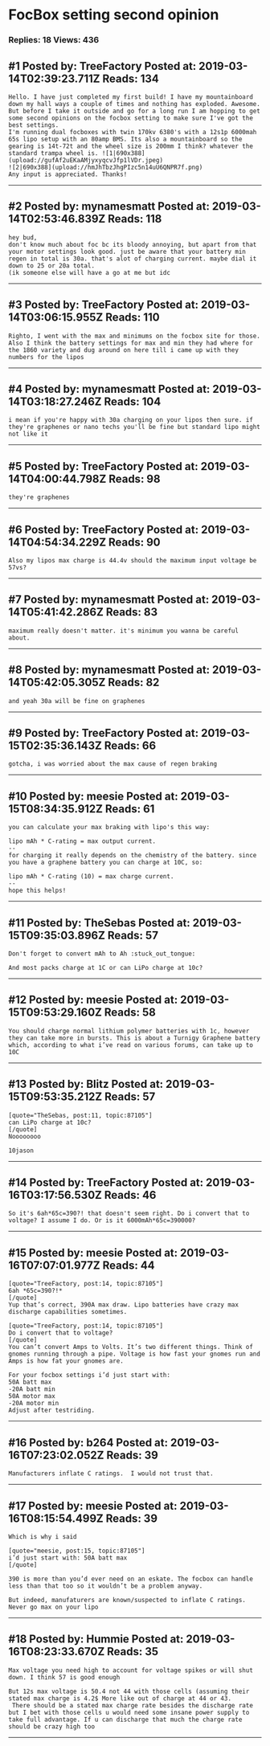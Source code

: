 # FocBox setting second opinion

### Replies: 18 Views: 436

## \#1 Posted by: TreeFactory Posted at: 2019-03-14T02:39:23.711Z Reads: 134

```
Hello. I have just completed my first build! I have my mountainboard down my hall ways a couple of times and nothing has exploded. Awesome. But before I take it outside and go for a long run I am hopping to get some second opinions on the focbox setting to make sure I've got the best settings. 
I'm running dual focboxes with twin 170kv 6380's with a 12s1p 6000mah 65s lipo setup with an 80amp BMS. Its also a mountainboard so the gearing is 14t-72t and the wheel size is 200mm I think? whatever the standard trampa wheel is. ![1|690x388](upload://gufAf2uEKaAMjyxyqcvJfp1lVDr.jpeg) 
![2|690x388](upload://hmJhTbzJhgPIzc5n14uU6QNPR7f.png) 
Any input is appreciated. Thanks!
```

---
## \#2 Posted by: mynamesmatt Posted at: 2019-03-14T02:53:46.839Z Reads: 118

```
hey bud,
don't know much about foc bc its bloody annoying, but apart from that your motor settings look good. just be aware that your battery min regen in total is 30a. that's alot of charging current. maybe dial it down to 25 or 20a total.
(ik someone else will have a go at me but idc
```

---
## \#3 Posted by: TreeFactory Posted at: 2019-03-14T03:06:15.955Z Reads: 110

```
Righto, I went with the max and minimums on the focbox site for those. Also I think the battery settings for max and min they had where for the 1860 variety and dug around on here till i came up with they numbers for the lipos
```

---
## \#4 Posted by: mynamesmatt Posted at: 2019-03-14T03:18:27.246Z Reads: 104

```
i mean if you're happy with 30a charging on your lipos then sure. if they're graphenes or nano techs you'll be fine but standard lipo might not like it
```

---
## \#5 Posted by: TreeFactory Posted at: 2019-03-14T04:00:44.798Z Reads: 98

```
they're graphenes
```

---
## \#6 Posted by: TreeFactory Posted at: 2019-03-14T04:54:34.229Z Reads: 90

```
Also my lipos max charge is 44.4v should the maximum input voltage be 57vs?
```

---
## \#7 Posted by: mynamesmatt Posted at: 2019-03-14T05:41:42.286Z Reads: 83

```
maximum really doesn't matter. it's minimum you wanna be careful about.
```

---
## \#8 Posted by: mynamesmatt Posted at: 2019-03-14T05:42:05.305Z Reads: 82

```
and yeah 30a will be fine on graphenes
```

---
## \#9 Posted by: TreeFactory Posted at: 2019-03-15T02:35:36.143Z Reads: 66

```
gotcha, i was worried about the max cause of regen braking
```

---
## \#10 Posted by: meesie Posted at: 2019-03-15T08:34:35.912Z Reads: 61

```
you can calculate your max braking with lipo's this way:

lipo mAh * C-rating = max output current.
--
for charging it really depends on the chemistry of the battery. since you have a graphene battery you can charge at 10C, so:

lipo mAh * C-rating (10) = max charge current.
--
hope this helps!
```

---
## \#11 Posted by: TheSebas Posted at: 2019-03-15T09:35:03.896Z Reads: 57

```
Don't forget to convert mAh to Ah :stuck_out_tongue:

And most packs charge at 1C or can LiPo charge at 10c?
```

---
## \#12 Posted by: meesie Posted at: 2019-03-15T09:53:29.160Z Reads: 58

```
You should charge normal lithium polymer batteries with 1c, however they can take more in bursts. This is about a Turnigy Graphene battery which, according to what i’ve read on various forums, can take up to 10C
```

---
## \#13 Posted by: Blitz Posted at: 2019-03-15T09:53:35.212Z Reads: 57

```
[quote="TheSebas, post:11, topic:87105"]
can LiPo charge at 10c?
[/quote]
Noooooooo

10jason
```

---
## \#14 Posted by: TreeFactory Posted at: 2019-03-16T03:17:56.530Z Reads: 46

```
So it's 6ah*65c=390?! that doesn't seem right. Do i convert that to voltage? I assume I do. Or is it 6000mAh*65c=390000?
```

---
## \#15 Posted by: meesie Posted at: 2019-03-16T07:07:01.977Z Reads: 44

```
[quote="TreeFactory, post:14, topic:87105"]
6ah *65c=390?!*
[/quote]
Yup that’s correct, 390A max draw. Lipo batteries have crazy max discharge capabilities sometimes.

[quote="TreeFactory, post:14, topic:87105"]
Do i convert that to voltage?
[/quote]
You can’t convert Amps to Volts. It’s two different things. Think of gnomes running through a pipe. Voltage is how fast your gnomes run and Amps is how fat your gnomes are.

For your focbox settings i’d just start with:
50A batt max
-20A batt min
50A motor max
-20A motor min
Adjust after testriding.
```

---
## \#16 Posted by: b264 Posted at: 2019-03-16T07:23:02.052Z Reads: 39

```
Manufacturers inflate C ratings.  I would not trust that.
```

---
## \#17 Posted by: meesie Posted at: 2019-03-16T08:15:54.499Z Reads: 39

```
Which is why i said

[quote="meesie, post:15, topic:87105"]
i’d just start with: 50A batt max
[/quote]

390 is more than you’d ever need on an eskate. The focbox can handle less than that too so it wouldn’t be a problem anyway. 

But indeed, manufaturers are known/suspected to inflate C ratings. Never go max on your lipo
```

---
## \#18 Posted by: Hummie Posted at: 2019-03-16T08:23:33.670Z Reads: 35

```
Max voltage you need high to account for voltage spikes or will shut down. I think 57 is good enough

But 12s max voltage is 50.4 not 44 with those cells (assuming their stated max charge is 4.2$ More like out of charge at 44 or 43. 
 There should be a stated max charge rate besides the discharge rate but I bet with those cells u would need some insane power supply to take full advantage. If u can discharge that much the charge rate should be crazy high too
```

---
